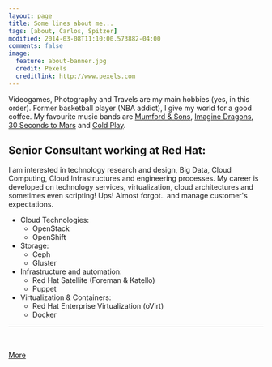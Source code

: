 ```yaml
---
layout: page
title: Some lines about me...
tags: [about, Carlos, Spitzer]
modified: 2014-03-08T11:10:00.573882-04:00
comments: false
image:
  feature: about-banner.jpg
  credit: Pexels
  creditlink: http://www.pexels.com
---
```


Videogames, Photography and Travels are my main hobbies (yes, in this order). Former basketball player (NBA addict), I give my world for a good coffee.
My favourite music bands are <a href="http://www.mumfordandsons.com/" target="_blank">Mumford & Sons</a>, <a href="http://www.imaginedragonsmusic.com/" target="_blank">Imagine Dragons</a>, <a href="http://www.thirtysecondstomars.com/" target="_blank">30 Seconds to Mars</a> and <a href="http://www.coldplay.com/" target="_blank">Cold Play</a>.

## Senior Consultant working at Red Hat:

I am interested in technology research and design, Big Data, Cloud Computing, Cloud Infrastructures and engineering processes.
My career is developed on technology services, virtualization, cloud architectures and sometimes even scripting!
Ups! Almost forgot.. and manage customer's expectations.

* Cloud Technologies:
    * OpenStack
    * OpenShift
* Storage:
    * Ceph
    * Gluster
* Infrastructure and automation:
    * Red Hat Satellite (Foreman & Katello)
    * Puppet
* Virtualization & Containers:
    * Red Hat Enterprise Virtualization (oVirt)
    * Docker

---

<BR><BR>
<a markdown="0" href="http://es.linkedin.com/in/carlosspitzerlopez/en" class="btn" target="_blank">More</a>
